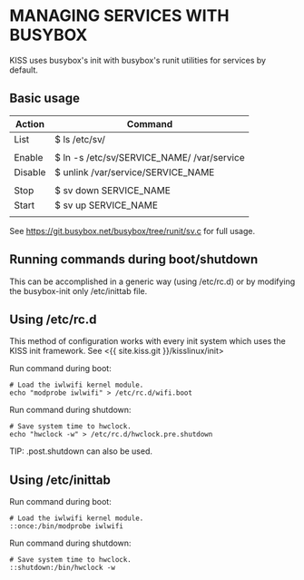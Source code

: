 MANAGING SERVICES WITH BUSYBOX
==============================

KISS uses busybox's init with busybox's runit utilities for services by default.

Basic usage
-----------

| Action  | Command                                                            |
|---------|--------------------------------------------------------------------|
| List    | $ ls /etc/sv/                                                      |
|         |                                                                    |
| Enable  | $ ln -s /etc/sv/SERVICE_NAME/ /var/service                         |
| Disable | $ unlink /var/service/SERVICE_NAME                                 |
|         |                                                                    |
| Stop    | $ sv down SERVICE_NAME                                             |
| Start   | $ sv up   SERVICE_NAME                                             |
|         |                                                                    |

See https://git.busybox.net/busybox/tree/runit/sv.c for full usage.

Running commands during boot/shutdown
-------------------------------------

This can be accomplished in a generic way (using /etc/rc.d) or by modifying the
busybox-init only /etc/inittab file.

Using /etc/rc.d
---------------

This method of configuration works with every init system which uses the KISS 
init framework. See <{{ site.kiss.git }}/kisslinux/init>

Run command during boot:

    # Load the iwlwifi kernel module.
    echo "modprobe iwlwifi" > /etc/rc.d/wifi.boot

Run command during shutdown:

    # Save system time to hwclock.
    echo "hwclock -w" > /etc/rc.d/hwclock.pre.shutdown

TIP: .post.shutdown can also be used.

Using /etc/inittab
------------------

Run command during boot:

    # Load the iwlwifi kernel module.
    ::once:/bin/modprobe iwlwifi
    
Run command during shutdown:

    # Save system time to hwclock.
    ::shutdown:/bin/hwclock -w
